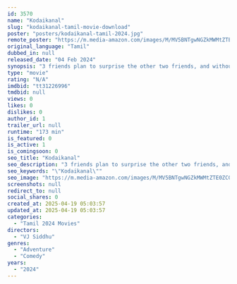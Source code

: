 ```yaml
---
id: 3570
name: "Kodaikanal"
slug: "kodaikanal-tamil-movie-download"
poster: "posters/kodaikanal-tamil-2024.jpg"
remote_poster: "https://m.media-amazon.com/images/M/MV5BNTgwNGZkMWMtZTE0ZC00ZTYxLTgxNDAtNjI0ODMxZjI2YjJlXkEyXkFqcGdeQXVyMTM0MDc2NDI2._V1_SX300.jpg"
original_language: "Tamil"
dubbed_in: null
released_date: "04 Feb 2024"
synopsis: "3 friends plan to surprise the other two friends, and without prior notice, they get them to Kodaikanal."
type: "movie"
rating: "N/A"
imdbid: "tt31226996"
tmdbid: null
views: 0
likes: 0
dislikes: 0
author_id: 1
trailer_url: null
runtime: "173 min"
is_featured: 0
is_active: 1
is_comingsoon: 0
seo_title: "Kodaikanal"
seo_description: "3 friends plan to surprise the other two friends, and without prior notice, they get them to Kodaikanal."
seo_keywords: "\"Kodaikanal\""
seo_image: "https://m.media-amazon.com/images/M/MV5BNTgwNGZkMWMtZTE0ZC00ZTYxLTgxNDAtNjI0ODMxZjI2YjJlXkEyXkFqcGdeQXVyMTM0MDc2NDI2._V1_SX300.jpg"
screenshots: null
redirect_to: null
social_shares: 0
created_at: 2025-04-19 05:03:57
updated_at: 2025-04-19 05:03:57
categories:
  - "Tamil 2024 Movies"
directors:
  - "VJ Siddhu"
genres:
  - "Adventure"
  - "Comedy"
years:
  - "2024"
---
```


